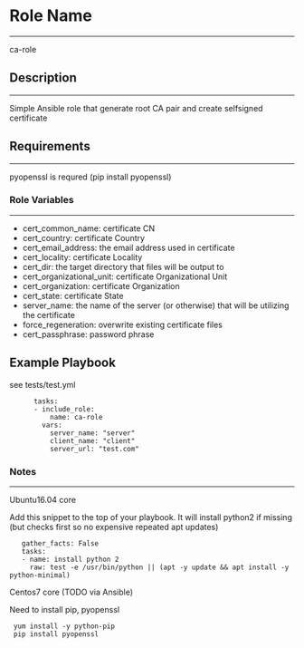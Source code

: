 # Role Name
------------
ca-role

## Description
------------
Simple Ansible role that generate root CA pair and create selfsigned certificate

## Requirements
------------
pyopenssl is requred (pip install pyopenssl)

### Role Variables
--------------
- cert_common_name: certificate CN
- cert_country: certificate Country
- cert_email_address: the email address used in certificate
- cert_locality: certificate Locality
- cert_dir: the target directory that files will be output to
- cert_organizational_unit: certificate Organizational Unit
- cert_organization: certificate Organization
- cert_state: certificate State
- server_name: the name of the server (or otherwise) that will be utilizing the certificate
- force_regeneration: overwrite existing certificate files
- cert_passphrase: password phrase


Example Playbook
----------------
see tests/test.yml

```    - hosts: localhost
      tasks:
      - include_role:
          name: ca-role
        vars:
          server_name: "server"
          client_name: "client"
          server_url: "test.com" 
```

### Notes
---------

Ubuntu16.04 core

Add this snippet to the top of your playbook. 
It will install python2 if missing (but checks first so no expensive repeated apt updates)


``` - hosts: all
   gather_facts: False
   tasks:
   - name: install python 2
     raw: test -e /usr/bin/python || (apt -y update && apt install -y python-minimal)
```

Centos7 core (TODO via Ansible)

Need to install pip, pyopenssl

``` yum install -y epel-release
 yum install -y python-pip
 pip install pyopenssl
```
